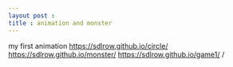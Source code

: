 ```yaml
---
layout post :
title : animation and monster
---
```

my first animation
https://sdlrow.github.io/circle/
https://sdlrow.github.io/monster/
https://sdlrow.github.io/game1/
/

